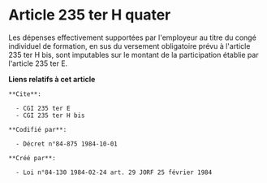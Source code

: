 # Article 235 ter H quater

Les dépenses effectivement supportées par l'employeur au titre du congé individuel de formation, en sus du versement
obligatoire prévu à l'article 235 ter H bis, sont imputables sur le montant de la participation établie par l'article 235 ter
E.

**Liens relatifs à cet article**

	**Cite**:

	  - CGI 235 ter E
	  - CGI 235 ter H bis

	**Codifié par**:

	  - Décret n°84-875 1984-10-01

	**Créé par**:

	  - Loi n°84-130 1984-02-24 art. 29 JORF 25 février 1984

